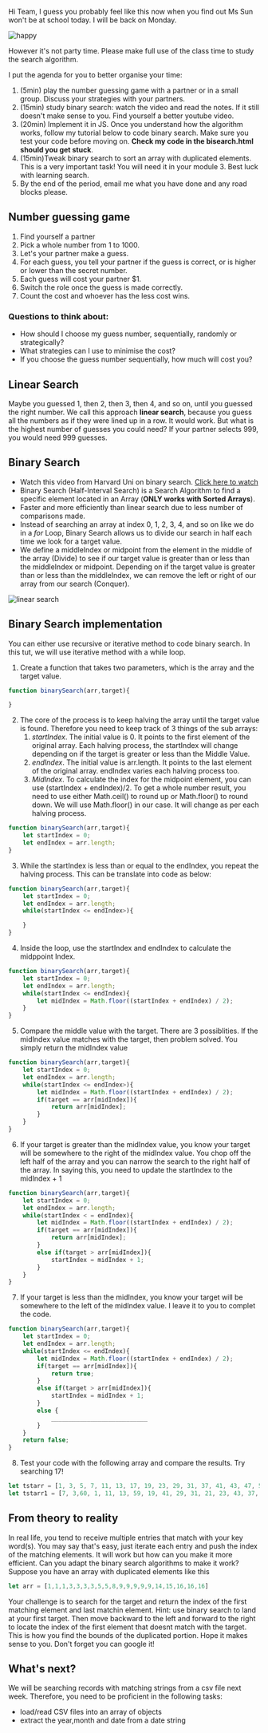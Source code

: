 Hi Team, I guess you probably feel like this now when you find out Ms Sun won't be at school today. I will be back on Monday.

![happy](https://media2.giphy.com/media/TXJiSN8vCERuE/giphy.gif)

However it's not party time. Please make full use of the class time to study the search algorithm.

I put the agenda for you to better organise your time:
1. (5min) play the number guessing game with a partner or in a small group. Discuss your strategies with your partners. 
2. (15min) study binary search: watch the video and read the notes. If it still doesn't make sense to you. Find yourself a better youtube video.
3. (20min) Implement it in JS. Once you understand how the algorithm works, follow my tutorial below to code binary search. Make sure you test your code before moving on. **Check my code in the bisearch.html should you get stuck**.
4. (15min)Tweak binary search to sort an array with duplicated elements. This is a very important task! You will need it in your module 3.
Best luck with learning search.
5. By the end of the period, email me what you have done and any road blocks please.


## Number guessing game
1. Find yourself a partner
2. Pick a whole number from 1 to 1000.
3. Let's your partner make a guess.
4. For each guess, you tell your partner if the guess is correct, or is higher or lower than the secret number.
5. Each guess will cost your partner $1.
6. Switch the role once the guess is made correctly.
7. Count the cost and whoever has the less cost wins.
### Questions to think about:
* How should I choose my guess number, sequentially, randomly or strategically?
* What strategies can I use to minimise the cost?
* If you choose the guess number sequentially, how much will cost you?

## Linear Search
Maybe you guessed 1, then 2, then 3, then 4, and so on, until you guessed the right number. We call this approach **linear search**, because you guess all the numbers as if they were lined up in a row. It would work. But what is the highest number of guesses you could need? If your partner selects 999, you would need 999 guesses. 
## Binary Search
* Watch this video from Harvard Uni on binary search. [Click here to watch](https://youtu.be/T98PIp4omUA)
* Binary Search (Half-Interval Search) is a Search Algorithm to find a specific element located in an Array (**ONLY works with Sorted Arrays**). 
* Faster and more efficiently than linear search due to less number of comparisons made.
* Instead of searching an array at index 0, 1, 2, 3, 4, and so on like we do in a *for* Loop, Binary Search allows us to divide our search in half each time we look for a target value.
* We define a middleIndex or midpoint from the element in the middle of the array (Divide) to see if our target value is greater than or less than the middleIndex or midpoint. Depending on if the target value is greater than or less than the middleIndex, we can remove the left or right of our array from our search (Conquer).

![linear search](https://miro.medium.com/max/600/1*EYkSkQaoduFBhpCVx7nyEA.gif)
## Binary Search implementation
You can either use recursive or iterative method to code binary search. In this tut, we will use iterative method with a while loop.


1. Create a function that takes two parameters, which is the array and the target value.
```javascript
function binarySearch(arr,target){

}
```
2. The core of the process is to keep halving the array until the target value is found. Therefore you need to keep track of 3 things of the sub arrays:
    1. *startIndex*. The initial value is 0. It points to the first element of the original array. Each halving process, the startIndex will change depending on if the target is greater or less than the Middle Value.
    2. *endIndex*. The initial value is arr.length. It points to the last element of the original array. endIndex varies each halving process too.
    3. *MidIndex*. To calculate the index for the midpoint element, you can use (startIndex + endIndex)/2. To get a whole number result, you need to use either Math.ceil() to round up or Math.floor() to round down. We will use Math.floor() in our case. It will change as per each halving process.
```javascript
function binarySearch(arr,target){
    let startIndex = 0;
    let endIndex = arr.length;
}
```
3. While the startIndex is less than or equal to the endIndex, you repeat the halving process. This can be translate into code as below:
```javascript
function binarySearch(arr,target){
    let startIndex = 0;
    let endIndex = arr.length;
    while(startIndex <= endIndex>){

    }
}

```
4. Inside the loop, use the startIndex and endIndex to calculate the midppoint Index.
```javascript
function binarySearch(arr,target){
    let startIndex = 0;
    let endIndex = arr.length;
    while(startIndex <= endIndex){
        let midIndex = Math.floor((startIndex + endIndex) / 2);
    }
}

```
5. Compare the middle value with the target. There are 3 possiblities. If the midIndex value matches with the target, then problem solved. You simply return the midIndex value
```javascript
function binarySearch(arr,target){
    let startIndex = 0;
    let endIndex = arr.length;
    while(startIndex <= endIndex>){
        let midIndex = Math.floor((startIndex + endIndex) / 2);
        if(target == arr[midIndex]){
            return arr[midIndex];
        }
    }
}

```
6. If your target is greater than the midIndex value, you know your target will be somewhere to the right of the midIndex value. You chop off the left half of the array and you can narrow the search to the right half of the array. In saying this, you need to update the startIndex to the midIndex + 1
```javascript
function binarySearch(arr,target){
    let startIndex = 0;
    let endIndex = arr.length;
    while(startIndex < = endIndex){
        let midIndex = Math.floor((startIndex + endIndex) / 2);
        if(target == arr[midIndex]){
            return arr[midIndex];
        }
        else if(target > arr[midIndex]){
            startIndex = midIndex + 1;
        }
    }
}
```
7. If your target is less than the midIndex, you know your target will be somewhere to the left of the midIndex value. I leave it to you to complet the code.
```javascript
function binarySearch(arr,target){
    let startIndex = 0;
    let endIndex = arr.length;
    while(startIndex <= endIndex){
        let midIndex = Math.floor((startIndex + endIndex) / 2);
        if(target == arr[midIndex]){
            return true;
        }
        else if(target > arr[midIndex]){
            startIndex = midIndex + 1;
        }
        else {
            ___________________________ 
        }
    }
    return false;
}
```
8. Test your code with the following array and compare the results. Try searching 17!
```javascript
let tstarr = [1, 3, 5, 7, 11, 13, 17, 19, 23, 29, 31, 37, 41, 43, 47, 53, 59];
let tstarr1 = [7, 3,60, 1, 11, 13, 59, 19, 41, 29, 31, 21, 23, 43, 37, 53, 17];

```
## From theory to reality
In real life, you tend to receive multiple entries that match with your key word(s). You may say that's easy, just iterate each entry and push the index of the matching elements. It will work but how can you make it more efficient. Can you adapt the binary search algorithms to make it work?
Suppose you have an array with duplicated elements like this
```javascript
let arr = [1,1,1,3,3,3,3,5,5,8,9,9,9,9,9,14,15,16,16,16]
```
Your challenge is to search for the target and return the index of the first matching element and last matchin element.
Hint: use binary search to land at your first target. Then move backward to the left and forward to the right to locate the index of the first element that doesnt match with the target. This is how you find the bounds of the duplicated portion. Hope it makes sense to you. Don't forget you can google it!

## What's next?
We will be searching records with matching strings from a csv file next week. Therefore, you need to be proficient in the following tasks:
* load/read CSV files into an array of objects
* extract the year,month and date from a date string



